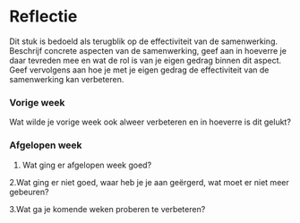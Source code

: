 Reflectie
==========

Dit stuk is bedoeld als terugblik op de effectiviteit van de samenwerking.
Beschrijf concrete aspecten van de samenwerking, geef aan in hoeverre je daar tevreden mee en wat de rol is
 van je eigen gedrag binnen dit aspect. Geef vervolgens aan hoe je met je eigen gedrag de effectiviteit van 
 de samenwerking kan verbeteren.

### Vorige week

Wat wilde je vorige week ook alweer verbeteren en in hoeverre is dit gelukt?

### Afgelopen week

1. Wat ging er afgelopen week goed?

2.Wat ging er niet goed, waar heb je je aan geërgerd, wat moet er niet meer gebeuren?


3.Wat ga je komende weken proberen te verbeteren?
